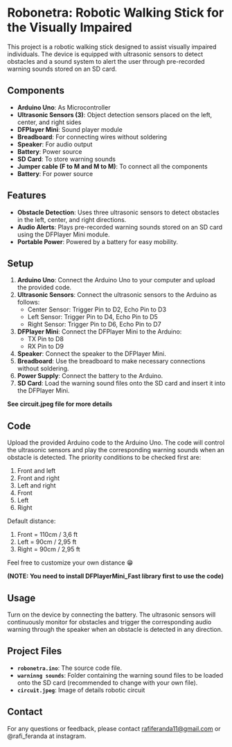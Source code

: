 # Robonetra: Robotic Walking Stick for the Visually Impaired

This project is a robotic walking stick designed to assist visually impaired individuals. The device is equipped with ultrasonic sensors to detect obstacles and a sound system to alert the user through pre-recorded warning sounds stored on an SD card.

## Components

- **Arduino Uno**: As Microcontroller
- **Ultrasonic Sensors (3)**: Object detection sensors placed on the left, center, and right sides
- **DFPlayer Mini**: Sound player module
- **Breadboard**: For connecting wires without soldering
- **Speaker**: For audio output
- **Battery**: Power source
- **SD Card**: To store warning sounds
- **Jumper cable (F to M and M to M)**: To connect all the components
- **Battery**: For power source

## Features

- **Obstacle Detection**: Uses three ultrasonic sensors to detect obstacles in the left, center, and right directions.
- **Audio Alerts**: Plays pre-recorded warning sounds stored on an SD card using the DFPlayer Mini module.
- **Portable Power**: Powered by a battery for easy mobility.

## Setup

1. **Arduino Uno**: Connect the Arduino Uno to your computer and upload the provided code.
2. **Ultrasonic Sensors**: Connect the ultrasonic sensors to the Arduino as follows:
   - Center Sensor: Trigger Pin to D2, Echo Pin to D3
   - Left Sensor: Trigger Pin to D4, Echo Pin to D5
   - Right Sensor: Trigger Pin to D6, Echo Pin to D7
3. **DFPlayer Mini**: Connect the DFPlayer Mini to the Arduino:
   - TX Pin to D8
   - RX Pin to D9
4. **Speaker**: Connect the speaker to the DFPlayer Mini.
5. **Breadboard**: Use the breadboard to make necessary connections without soldering.
6. **Power Supply**: Connect the battery to the Arduino.
7. **SD Card**: Load the warning sound files onto the SD card and insert it into the DFPlayer Mini.

**See circuit.jpeg file for more details**

## Code

Upload the provided Arduino code to the Arduino Uno. The code will control the ultrasonic sensors and play the corresponding warning sounds when an obstacle is detected. The priority conditions to be checked first are:

1. Front and left
2. Front and right
3. Left and right
4. Front
5. Left
6. Right

Default distance:

1. Front = 110cm / 3,6 ft
2. Left = 90cm / 2,95 ft
3. Right = 90cm / 2,95 ft

Feel free to customize your own distance 😁

**(NOTE: You need to install DFPlayerMini_Fast library first to use the code)**

## Usage

Turn on the device by connecting the battery. The ultrasonic sensors will continuously monitor for obstacles and trigger the corresponding audio warning through the speaker when an obstacle is detected in any direction.

## Project Files

- **`robonetra.ino`**: The source code file.
- **`warninng sounds`**: Folder containing the warning sound files to be loaded onto the SD card (recommended to change with your own file).
- **`circuit.jpeg`**: Image of details robotic circuit

## Contact

For any questions or feedback, please contact rafiferanda11@gmail.com or @rafi_feranda at instagram.
